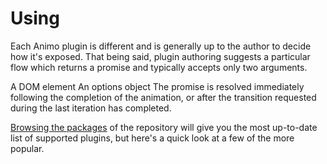 # Using
Each Animo plugin is different and is generally up to the author to decide how it's exposed. That being said, plugin authoring suggests a particular flow which returns a promise and typically accepts only two arguments.

A DOM element
An options object
The promise is resolved immediately following the completion of the animation, or after the transition requested during the last iteration has completed.

[Browsing the packages](https://github.com/ThrivingKings/animo/tree/master/packages) of the repository will give you the most up-to-date list of supported plugins, but here's a quick look at a few of the more popular.
